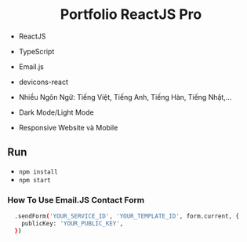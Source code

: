 <h1 align="center">Portfolio ReactJS Pro</h1>

- ReactJS
- TypeScript
- Email.js
- devicons-react

- Nhiều Ngôn Ngữ: Tiếng Việt, Tiếng Anh, Tiếng Hàn, Tiếng Nhật,...
- Dark Mode/Light Mode
- Responsive Website và Mobile

## Run
- `npm install`
- `npm start`

### How To Use Email.JS Contact Form
```bash
  .sendForm('YOUR_SERVICE_ID', 'YOUR_TEMPLATE_ID', form.current, {
    publicKey: 'YOUR_PUBLIC_KEY',
  })
```